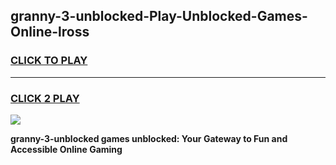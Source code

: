 
## granny-3-unblocked-Play-Unblocked-Games-Online-lross
<h3>
<a href="https://premium76.site?title=granny-3-unblocked&ref=25A">CLICK TO PLAY</a></h3>
<hr>

<h3>
<a href="https://premium76.site?title=granny-3-unblocked&ref=25A">CLICK 2 PLAY</a>
  
</h3>

<a href="https://premium76.site?title=granny-3-unblocked&ref=25A"><img src="https://clearcache.store/games.png"></a>


**granny-3-unblocked games unblocked: Your Gateway to Fun and Accessible Online Gaming**
